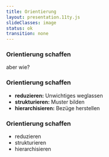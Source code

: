 ```yaml
---
title: Orientierung
layout: presentation.11ty.js
slideClasses: image
status: ok
transition: none
---
```


<section class="image is-fullscreen" data-transition="fade" data-background-transition="fade" data-background="./images/map-cologne.jpg">
  <div class="bu">
    <h3>Orientierung schaffen</h3>
    aber wie?
  </div>
</section>

<section class="image is-fullscreen" data-transition="fade"  data-background-transition="fade" data-background="./images/map-cologne.jpg">
  <div class="is-centered">
    <div class="content-blocks">
      <h3>Orientierung schaffen</h3>
      <ul>
        <li class="fragment"><strong>reduzieren:</strong> Unwichtiges weglassen</li>
        <li class="fragment"><strong>strukturieren:</strong> Muster bilden</li>
        <li class="fragment"><strong>hierarchisieren:</strong> Bezüge herstellen</li>
      </ul>
    </div>
  </div>
</section>

<section class="image is-fullscreen" data-transition="fade"  data-background-transition="fade" data-background="./images/map-cologne2.jpg">
  <div class="bu">
    <h3>Orientierung schaffen</h3>
    <ul class="inline">
      <li>reduzieren</li>
      <li>strukturieren</li>
      <li>hierarchisieren</li>
    </ul>
  </div>
</section>